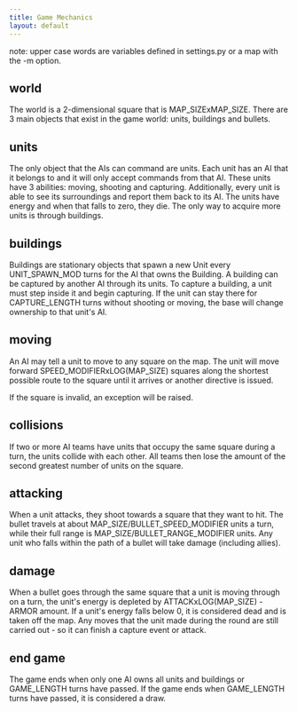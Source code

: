 ```yaml
---
title: Game Mechanics
layout: default
---
```


note: upper case words are variables defined in settings.py or a map with the
-m option.

## world

The world is a 2-dimensional square that is MAP_SIZExMAP_SIZE. There are 3
main objects that exist in the game world: units, buildings and bullets.

## units

The only object that the AIs can command are units. Each unit has an AI that
it belongs to and it will only accept commands from that AI. These units have
3 abilities: moving, shooting and capturing. Additionally, every unit is able
to see its surroundings and report them back to its AI. The units have energy
and when that falls to zero, they die. The only way to acquire more units is
through buildings.

## buildings

Buildings are stationary objects that spawn a new Unit every UNIT_SPAWN_MOD
turns for the AI that owns the Building. A building can be captured by another
AI through its units. To capture a building, a unit must step inside it and
begin capturing. If the unit can stay there for CAPTURE_LENGTH turns without
shooting or moving, the base will change ownership to that unit's AI.

## moving

An AI may tell a unit to move to any square on the map. The unit will move
forward SPEED_MODIFIERxLOG(MAP_SIZE) squares along the shortest possible route
to the square until it arrives or another directive is issued.

If the square is invalid, an exception will be raised.

## collisions

If two or more AI teams have units that occupy the same square during a turn,
the units collide with each other. All teams then lose the amount of the
second greatest number of units on the square.

## attacking

When a unit attacks, they shoot towards a square that they want to hit. The
bullet travels at about MAP_SIZE/BULLET_SPEED_MODIFIER units a turn, while
their full range is MAP_SIZE/BULLET_RANGE_MODIFIER units. Any unit who falls
within the path of a bullet will take damage (including allies).

## damage

When a bullet goes through the same square that a unit is moving through on a
turn, the unit's energy is depleted by ATTACKxLOG(MAP_SIZE) - ARMOR amount. If
a unit's energy falls below 0, it is considered dead and is taken off the map.
Any moves that the unit made during the round are still carried out - so it
can finish a capture event or attack.

## end game

The game ends when only one AI owns all units and buildings or GAME_LENGTH
turns have passed. If the game ends when GAME_LENGTH turns have passed, it is
considered a draw.

